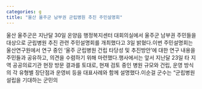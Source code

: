 ```yaml
---
categories: g
title: "울산 울주군 남부권 군립병원 추진 주민설명회"
---
```

울산 울주군은 지난달 30일 온양읍 행정복지센터 대회의실에서 울주군 남부권 주민들을 대상으로 군립병원 추진 관련 주민설명회를 개최했다고 3일 밝혔다.이번 주민설명회는 울산연구원에서 연구 중인 ‘울주 군립병원 건립 타당성 및 추진방안’에 대한 연구 내용을 주민들과 공유하고, 의견을 수렴하기 위해 마련했다.행사에서는 앞서 지난달 23일 타 지역 공공의료기관 현장 방문 결과를 토대로, 현재 검토 중인 병원 규모와 건립, 운영 방식의 각 유형별 장단점과 운영비 등을 대표사례와 함께 설명했다.이순걸 군수는 “군립병원 설립을 기대하는 군민의